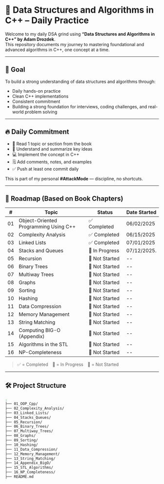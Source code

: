 # 📘 Data Structures and Algorithms in C++ – Daily Practice

Welcome to my daily DSA grind using **“Data Structures and Algorithms in C++” by Adam Drozdek**.  
This repository documents my journey to mastering foundational and advanced algorithms in C++, one concept at a time.

---

## 🎯 Goal

To build a strong understanding of data structures and algorithms through:

- Daily hands-on practice
- Clean C++ implementations
- Consistent commitment
- Building a strong foundation for interviews, coding challenges, and real-world problem solving

---

## 🔥 Daily Commitment

- 📖 Read 1 topic or section from the book
- 🧠 Understand and summarize key ideas
- 💻 Implement the concept in C++
- 🗒️ Add comments, notes, and examples
- ✅ Push at least one commit daily

This is part of my personal **#AttackMode** — discipline, no shortcuts.

---

## 🧭 Roadmap (Based on Book Chapters)

| #   | Topic                                 | Status         | Date Started |
| --- | ------------------------------------- | -------------- | ------------ |
| 01  | Object-Oriented Programming Using C++ | ✅ Completed   | 06/02/2025   |
| 02  | Complexity Analysis                   | ✅ Completed   | 06/15/2025   |
| 03  | Linked Lists                          | ✅ Completed   | 07/01/2025   |
| 04  | Stacks and Queues                     | 📖 In Progress | 07/12/2025.  |
| 05  | Recursion                             | 🔲 Not Started | --           |
| 06  | Binary Trees                          | 🔲 Not Started | --           |
| 07  | Multiway Trees                        | 🔲 Not Started | --           |
| 08  | Graphs                                | 🔲 Not Started | --           |
| 09  | Sorting                               | 🔲 Not Started | --           |
| 10  | Hashing                               | 🔲 Not Started | --           |
| 11  | Data Compression                      | 🔲 Not Started | --           |
| 12  | Memory Management                     | 🔲 Not Started | --           |
| 13  | String Matching                       | 🔲 Not Started | --           |
| 14  | Computing BIG-O (Appendix)            | 🔲 Not Started | --           |
| 15  | Algorithms in the STL                 | 🔲 Not Started | --           |
| 16  | NP-Completeness                       | 🔲 Not Started | --           |

> ✅ = Completed 📖 = In Progress 🔲 = Not Started

---

## 🛠️ Project Structure

```bash
.
├── 01_OOP_Cpp/
├── 02_Complexity_Analysis/
├── 03_Linked_Lists/
├── 04_Stacks_Queues/
├── 05_Recursion/
├── 06_Binary_Trees/
├── 07_Multiway_Trees/
├── 08_Graphs/
├── 09_Sorting/
├── 10_Hashing/
├── 11_Data_Compression/
├── 12_Memory_Management/
├── 13_String_Matching/
├── 14_Appendix_BigO/
├── 15_STL_Algorithms/
├── 16_NP_Completeness/
├── README.md
```
